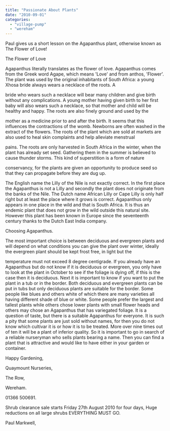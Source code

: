 ```yaml
---
title: "Passionate About Plants"
date: "2010-09-01"
categories: 
  - "village-pump"
  - "wereham"
---
```


Paul gives us a short lesson on the Agapanthus plant, otherwise known as The Flower of Love!

The Flower of Love

Agapanthus literally translates as the flower of love. Agapanthus comes from the Greek word Agape, which means 'Love' and from anthos, 'Flower'. The plant was used by the original inhabitants of South Africa: a young Xhosa bride always wears a necklace of the roots. A

bride who wears such a necklace will bear many children and give birth without any complications. A young mother having given birth to her first baby will also wears such a necklace, so that mother and child will be healthy and happy. The roots are also finely ground and used by the

mother as a medicine prior to and after the birth. It seems that this influences the contractions of the womb. Newborns are often washed in the extract of the flowers. The roots of the plant which are sold at markets are also used to heal skin complaints and help alleviate menstrual

pains. The roots are only harvested in South Africa in the winter, when the plant has already set seed. Gathering them in the summer is believed to cause thunder storms. This kind of superstition is a form of nature

conservancy, for the plants are given an opportunity to produce seed so that they can propagate before they are dug up.

The English name the Lilly of the Nile is not exactly correct. In the first place the Agapanthus is not a Lilly and secondly the plant does not originate from the banks of the Nile. The Dutch name African Lilly or Cape Lilly is only half right but at least the place where it grows is correct. Agapanthus only appears in one place in the wild and that is South Africa. It is thus an endemic plant that does not grow in the wild outside this natural site. However this plant has been known in Europe since the seventeenth century thanks to the Dutch East India company.

Choosing Agapanthus.

The most important choice is between deciduous and evergreen plants and will depend on what conditions you can give the plant over winter, ideally the evergreen plant should be kept frost free, in light but the

temperature must not exceed 8 degree centigrade. If you already have an Agapanthus but do not know if it is deciduous or evergreen, you only have to look at the plant in October to see if the foliage is dying off, if this is the case then it is deciduous. Next it is important to know if you want to put the plant in a tub or in the border. Both deciduous and evergreen plants can be put in tubs but only deciduous plants are suitable for the border. Some people like blues and others white of which there are many varieties all having different shade of blue or white. Some people prefer the largest and tallest plants while others chose lower plants with small flower heads and others may chose an Agapanthus that has variegated foliage. It is a question of taste, but there is a suitable Agapanthus for everyone. It is such a pity that some plants are just sold without names, for then you do not know which cultivar it is or how it is to be treated. More over nine times out of ten it will be a plant of inferior quality. So it is important to go in search of a reliable nurseryman who sells plants bearing a name. Then you can find a plant that is attractive and would like to have either in your garden or container.

Happy Gardening,

Quaymount Nurseries,

The Row,

Wereham.

01366 500691.

Shrub clearance sale starts Friday 27th August 2010 for four days, Huge reductions on all large shrubs EVERYTHING MUST GO.

Paul Markwell,
